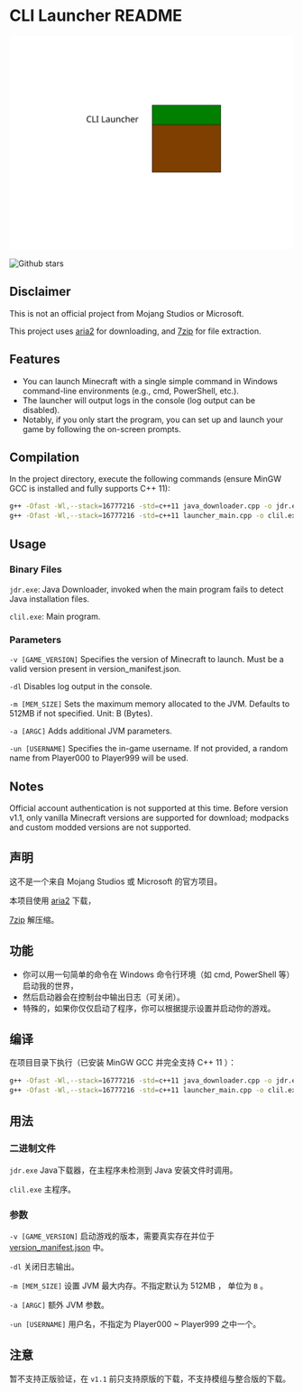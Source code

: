 # CLI Launcher README
![](https://github.com/lizeesheng/pic-down/blob/main/svg.svg)

![Github stars](https://img.shields.io/github/stars/lizeesheng/CLIL.svg)

## Disclaimer
This is not an official project from Mojang Studios or Microsoft.

This project uses [aria2](https://github.com/aria2/aria2) for downloading, and [7zip](https://7-zip.org/) for file extraction.


## Features
- You can launch Minecraft with a single simple command in Windows command-line environments (e.g., cmd, PowerShell, etc.).
- The launcher will output logs in the console (log output can be disabled).
- Notably, if you only start the program, you can set up and launch your game by following the on-screen prompts.


## Compilation

In the project directory, execute the following commands (ensure MinGW GCC is installed and fully supports C++ 11):
```bash
g++ -Ofast -Wl,--stack=16777216 -std=c++11 java_downloader.cpp -o jdr.exe
g++ -Ofast -Wl,--stack=16777216 -std=c++11 launcher_main.cpp -o clil.exe
```

## Usage

### Binary Files

`jdr.exe`: Java Downloader, invoked when the main program fails to detect Java installation files.

`clil.exe`: Main program.

### Parameters

`-v [GAME_VERSION]`	Specifies the version of Minecraft to launch. Must be a valid version present in version_manifest.json.

`-dl`	Disables log output in the console.

`-m [MEM_SIZE]`	Sets the maximum memory allocated to the JVM. Defaults to 512MB if not specified. Unit: B (Bytes).

`-a [ARGC]`	Adds additional JVM parameters.

`-un [USERNAME]`	Specifies the in-game username. If not provided, a random name from Player000 to Player999 will be used.

## Notes

Official account authentication is not supported at this time.
Before version v1.1, only vanilla Minecraft versions are supported for download; modpacks and custom modded versions are not supported.

## 声明

这不是一个来自 Mojang Studios 或 Microsoft 的官方项目。

本项目使用 [aria2](https://github.com/aria2/aria2) 下载，

[7zip](https://7-zip.org/) 解压缩。

## 功能

- 你可以用一句简单的命令在 Windows 命令行环境（如 cmd, PowerShell 等）启动我的世界，
- 然后启动器会在控制台中输出日志（可关闭）。
- 特殊的，如果你仅仅启动了程序，你可以根据提示设置并启动你的游戏。

## 编译

在项目目录下执行（已安装 MinGW GCC 并完全支持 C++ 11 ）：
```bash
g++ -Ofast -Wl,--stack=16777216 -std=c++11 java_downloader.cpp -o jdr.exe
g++ -Ofast -Wl,--stack=16777216 -std=c++11 launcher_main.cpp -o clil.exe
```

## 用法

### 二进制文件

`jdr.exe` Java下载器，在主程序未检测到 Java 安装文件时调用。

`clil.exe` 主程序。

### 参数
`-v [GAME_VERSION]` 启动游戏的版本，需要真实存在并位于 [version_manifest.json](https://piston-meta.mojang.com/mc/game/version_manifest.json) 中。

`-dl` 关闭日志输出。

`-m [MEM_SIZE]` 设置 JVM 最大内存。不指定默认为 512MB ， 单位为 `B` 。

`-a [ARGC]` 额外 JVM 参数。

`-un [USERNAME]` 用户名，不指定为 Player000 ~ Player999 之中一个。


## 注意

暂不支持正版验证，在 `v1.1` 前只支持原版的下载，不支持模组与整合版的下载。
